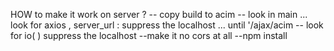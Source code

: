 HOW to make it work on server ?
-- copy build to acim
-- look in main ... look for axios , server_url : suppress the localhost ... until '/ajax/acim
-- look for io( ) suppress the localhost
--make it no cors at all
--npm install
